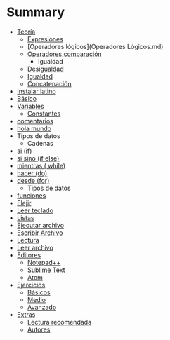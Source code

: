 # Summary

* [Teoría](teoria.md)
   * [Expresiones](expresiones.md)
   * [Operadores lógicos](Operadores Lógicos.md)
   * [Operadores comparación](Operadores_comparacion.md)
       * Igualdad
   * [Desigualdad](desigualdad.md)
   * [Igualdad](igualdad.md)
   * [Concatenación](concatenacion.md)
* [Instalar latino](introduccion/instalar_latino.md)
* [Básico](basico.md)
* [Variables](variables.md)
   * [Constantes](constantes.md)
* [comentarios](comentarios.md)
* [hola mundo](hola_mundo.md)
* Tipos de datos
   * Cadenas
* [si (if)](si_if.md)
* [si sino (if else)](si_sino_if_else.md)
* [mientras ( while)](mientras__while.md)
* [hacer (do)](hacer_do.md)
* [desde (for)](desde.md)
   * Tipos de datos
* [funciones](funciones.md)
* [Elejir](elejir.md)
* [Leer teclado](leer_teclado.md)
* [Listas](listas.md)
* [Ejecutar archivo](ejecutar_archivo.md)
* [Escribir Archivo](escribir_archivo.md)
* [Lectura](lectura.md)
* [Leer archivo](leer_archivo.md)
* [Editores](latino_en.md)
   * [Notepad++](notepad++.md)
   * [Sublime Text](sublimetext.md)
   * [Atom](atom.md)
* [Ejercicios](ejercicios.md)
   * [Básicos](basicos.md)
   * [Medio](medio.md)
   * [Avanzado](avanzado.md)
* [Extras](README.md)
   * [Lectura recomendada](lectura_recomendada.md)
   * [Autores](autores.md)

